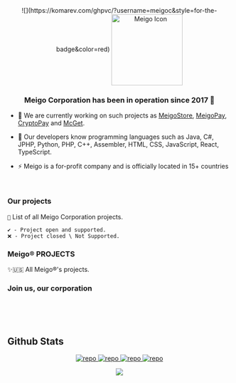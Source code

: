 <div align="center">
  ![](https://komarev.com/ghpvc/?username=meigoc&style=for-the-badge&color=red)
<img width="160" height="160" src="http://github.meigo.live/images/meigo.png" align="center" alt="Meigo Icon" />
</div>

### <div align="center">Meigo Corporation has been in operation since 2017 🚀</div>  
  

- 🔭 We are currently working on such projects as [MeigoStore](https://github.com/meigoc/MCget), [MeigoPay](https://meigopay.online), [CryptoPay](https://paycrypto.online) and [McGet](https://github.com/meigoc/MCget).
  

- 🌱 Our developers know programming languages such as Java, C#, JPHP, Python, PHP, C++, Assembler, HTML, CSS, JavaScript, React, TypeScript.
  

- ⚡ Meigo is a for-profit company and is officially located in 15+ countries 
  

<br/>  

### Our projects
`🛬` List of all Meigo Corporation projects.

```
✔️ - Project open and supported.
❌ - Project closed \ Not Supported.
```

### Meigo®️ PROJECTS


✨🇺🇸 All Meigo®️'s projects.
<!-- YOUTUBE:END -->

### Join us, our corporation



<br/>  

<br/>  


<div align="center">
</div>  
  

<br/>  


## Github Stats  
<p align="center">
<a href="https://github.com/meigoc">
    <img src="https://github-profile-summary-cards.vercel.app/api/cards/repos-per-language?username=meigoc&theme=github_dark" alt="repo" />
    <img src="http://github-profile-summary-cards.vercel.app/api/cards/most-commit-language?username=meigoc&theme=github_dark" alt="repo" />
    <img src="http://github-profile-summary-cards.vercel.app/api/cards/stats?username=meigoc&theme=github_dark" alt="repo" />
    <img src="http://github-profile-summary-cards.vercel.app/api/cards/productive-time?username=meigoc&theme=github_dark&utcOffset=+3" alt="repo" />
</a>
<div align="center"><img src="https://github-readme-stats.vercel.app/api?username=meigoc&show_icons=true&count_private=true&hide_border=true" align="center" /></div>  

<br/>  



<br/>   


  

<br/>  


<br />
